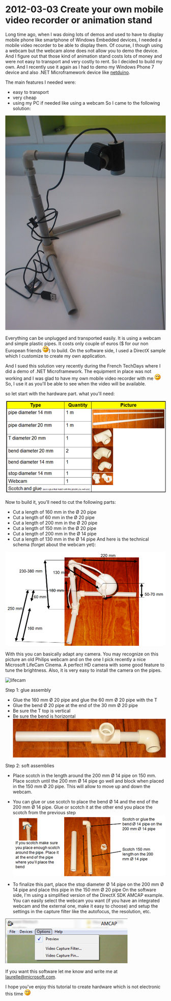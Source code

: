 # 2012-03-03 Create your own mobile video recorder or animation stand

Long time ago, when I was doing lots of demos and used to have to display mobile phone like smartphone of Windows Embedded devices, I needed a mobile video recorder to be able to display them. Of course, I though using a webcam but the webcam alone does not allow you to demo the device. And I figure out that those kind of animation stand costs lots of money and were not easy to transport and very costly to rent. So I decided to build my own. And I recently use it again as I had to demo my Windows Phone 7 device and also .NET Microframework device like [netduino](./2011-09-09-netduino-board-geek-tool-for-.NET-Microframework.md).

 The main features I needed were:

* easy to transport  
* very cheap  
* using my PC if needed like using a webcam   So I came to the following solution:

 ![WP_000047](../assets/3010.WP_000047_2.jpg)

 Everything can be unplugged and transported easily. It is using a webcam and simple plastic pipes. It costs only couple of euros ($ for our non European friends ![Sourire](../assets/4401.wlEmoticon-smile_2.png)) to build. On the software side, I used a DirectX sample which I customize to create my own application.

 And I sued this solution very recently during the French TechDays where I did a demo of .NET Microframework. The equipment in place was not working and I was glad to have my own mobile video recorder with me ![Sourire](../assets/4401.wlEmoticon-smile_2.png) So, I use it as you'll be able to see when the video will be available.

 so let start with the hardware part. what you'll need:

 ![image](../assets/6675.image_4.png)

 Now to build it, you'll need to cut the following parts:

* Cut a length of 160 mm in the Ø 20 pipe  
* Cut a length of 60 mm in the Ø 20 pipe  
* Cut a length of 200 mm in the Ø 20 pipe  
* Cut a length of 150 mm in the Ø 20 pipe  
* Cut a length of 200 mm in the Ø 14 pipe  
* Cut a length of 130 mm in the Ø 14 pipe   And here is the technical schema (forget about the webcam yet):

 ![image](../assets/4705.image_6.png)

 With this you can basically adapt any camera. You may recognize on this picture an old Philips webcam and on the one I pick recently a nice Microsoft LifeCam Cinema. A perfect HD camera with some good feature to tune the brightness. Also, it is very easy to install the camera on the pipes.

 ![lifecam](https://www.microsoft.com/hardware/_base_v1//products/lifecam-cinema/ic_lcc_sm.png)

 Step 1: glue assembly

* Glue the 160 mm Ø 20 pipe and glue the 60 mm Ø 20 pipe with the T  
* Glue the bend Ø 20 pipe at the end of the 30 mm Ø 20 pipe  
* Be sure the T top is vertical  
* Be sure the bend is horizontal   ![image](../assets/6076.image_8.png)

 Step 2: soft assemblies

* Place scotch in the length around the 200 mm Ø 14 pipe on 150 mm. Place scotch until the 200 mm Ø 14 pipe go well and block when placed in the 150 mm Ø 20 pipe. This will allow to move up and down the webcam.  
* You can glue or use scotch to place the bend Ø 14 and the end of the 200 mm Ø 14 pipe. Glue or scotch it at the other end you place the scotch from the previous step   ![image](../assets/4035.image_10.png)

* To finalize this part, place the stop diameter Ø 14 pipe on the 200 mm Ø 14 pipe and place this pipe in the 150 mm Ø 20 pipe   On the software side, I'm using a simplified version of the DirectX SDK AMCAP example. You can easily select the webcam you want (if you have an integrated webcam and the external one, make it easy to choose) and setup the settings in the capture filter like the autofocus, the resolution, etc.

 ![image](../assets/6646.image_12.png)

 If you want this software let me know and write me at [laurelle@microsoft.com](mailto:laurelle@microsoft.com).

 I hope you've enjoy this tutorial to create hardware which is not electronic this time ![Sourire](../assets/4401.wlEmoticon-smile_2.png)
